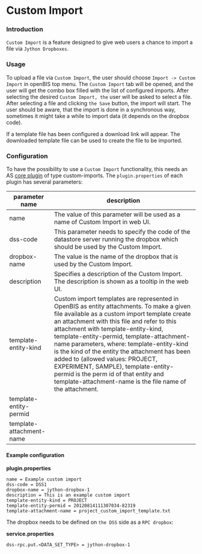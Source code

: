 Custom Import
=============

### Introduction

`Custom Import` is a feature designed to give web users a chance to
import a file via `Jython Dropboxes`.

### Usage

To upload a file via `Custom Import`, the user should
choose `Import -> Custom Import` in openBIS top menu. The
`Custom Import` tab will be opened, and the user will get the combo box
filled with the list of configured imports. After selecting the desired
`Custom Import, the` user will be asked to select a file. After
selecting a file and clicking `the Save` button, the import will start.
The user should be aware, that the import is done in a synchronous way,
sometimes it might take a while to import data (it depends on the
dropbox code).

If a template file has been configured a download link will appear. The
downloaded template file can be used to create the file to be imported.

### Configuration

To have the possibility to use a `Custom Import` functionality, this
needs an AS [core plugin](../../../../../docs-test/docs/software-developer-documentation/server-side-extensions/core-plugins.md) of type
custom-imports. The `plugin.properties` of each plugin has several
parameters:

|parameter name          |description                                                                                                                                                                                                                                                                                                                                                                                                                                                                                                                                              |
|------------------------|---------------------------------------------------------------------------------------------------------------------------------------------------------------------------------------------------------------------------------------------------------------------------------------------------------------------------------------------------------------------------------------------------------------------------------------------------------------------------------------------------------------------------------------------------------|
|name                    |The value of this parameter will be used as a name of Custom Import in web UI.                                                                                                                                                                                                                                                                                                                                                                                                                                                                           |
|dss-code                |This parameter needs to specify the code of the datastore server running the dropbox which should be used by the Custom Import.                                                                                                                                                                                                                                                                                                                                                                                                                          |
|dropbox-name            |The value is the name of the dropbox that is used by the Custom Import.                                                                                                                                                                                                                                                                                                                                                                                                                                                                                  |
|description             |Specifies a description of the Custom Import. The description is shown as a tooltip in the web UI.                                                                                                                                                                                                                                                                                                                                                                                                                                                       |
|template-entity-kind    |Custom import templates are represented in OpenBIS as entity attachments. To make a given file available as a custom import template create an attachment with this file and refer to this attachment with template-entity-kind, template-entity-permid, template-attachment-name parameters, where: template-entity-kind is the kind of the entity the attachment has been added to (allowed values: PROJECT, EXPERIMENT, SAMPLE), template-entity-permid is the perm id of that entity and template-attachment-name is the file name of the attachment.|
|template-entity-permid  |                                                                                                                                                                                                                                                                                                                                                                                                                                                                                                                                                         |
|template-attachment-name|                                                                                                                                                                                                                                                                                                                                                                                                                                                                                                                                                         |


#### Example configuration

**plugin.properties**

    name = Example custom import
    dss-code = DSS1
    dropbox-name = jython-dropbox-1
    description = This is an example custom import
    template-entity-kind = PROJECT
    template-entity-permid = 20120814111307034-82319
    template-attachment-name = project_custom_import_template.txt

The dropbox needs to be defined on `the DSS` side as a `RPC dropbox`:

**service.properties**

    dss-rpc.put.<DATA_SET_TYPE> = jython-dropbox-1

 
